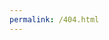 ```yaml
---
permalink: /404.html 
---
```

<meta http-equiv="refresh" content="1; URL='https://hoteldosnobres.com.br'"/>